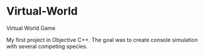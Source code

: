 # Virtual-World
Virtual World Game

My first project in Objective C++.
The goal was to create console simulation with several competing species.

